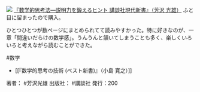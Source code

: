 
[![](https://images-fe.ssl-images-amazon.com/images/I/41G4A38V3XL._SL160_.jpg)](http://www.amazon.co.jp/exec/obidos/ASIN/4061497863/choiyaki81-22/ref=nosim)
[『数学的思考法—説明力を鍛えるヒント 講談社現代新書』（芳沢 光雄）](http://www.amazon.co.jp/exec/obidos/ASIN/4061497863/choiyaki81-22/ref=nosim)
ふと目に留まったので購入。

ひとつひとつが数ページにまとめられてて読みやすかった。特に好きなのが、一章「間違いだらけの数学感」。うんうんと頷いてしまうことも多く、楽しくいろいろと考えながら読むことができた。

#数学 

- [[『数学的思考の技術 (ベスト新書)』（小島 寛之）]]

著者： #芳沢光雄
出版社： #講談社
発行：200